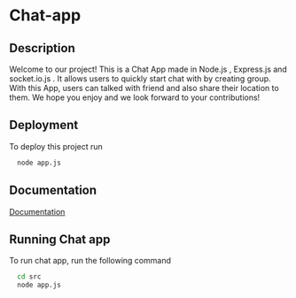 # Chat-app

## Description
Welcome to our project! This is a Chat App made in Node.js , Express.js and socket.io.js . It allows users to quickly start chat with by creating group. With this App, users can talked with friend and also share their location to them. We hope you enjoy and we look forward to your contributions!

## Deployment

To deploy this project run

```bash
  node app.js
```


## Documentation

[Documentation](https://socket.io/docs/v4/#what-socketio-is-not)


## Running Chat app

To run chat app, run the following command

```bash
  cd src
  node app.js
```


